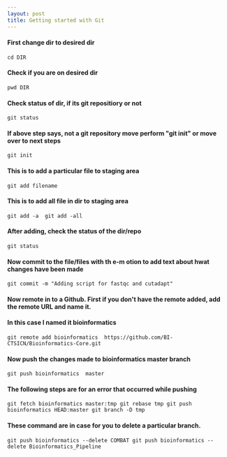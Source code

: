 ```yaml
---
layout: post
title: Getting started with Git
---
```


#### First change dir to desired dir
`cd DIR`

#### Check if you are on desired dir
`pwd DIR`

#### Check status of dir, if its git repositiory or not
`git status`

#### If above step says, not a git repository move perform "git init" or move over to next steps
`git init`

#### This is to add a particular file to staging area
`git add filename`

#### This is to add all file in dir to staging area
`git add -a 
git add -all`
#### After adding, check the status of the dir/repo
`git status`

#### Now commit to the file/files with th e-m otion to add text about hwat changes have been made
`git commit -m "Adding script for fastqc and cutadapt"`

#### Now remote in to a Github. First if you don't have the remote added, add the remote URL and name it. 
####  In this case I named it bioinformatics
`git remote add bioinformatics  https://github.com/BI-CTSICN/Bioinformatics-Core.git`

#### Now push the changes made to bioinformatics master branch
`git push bioinformatics  master`
<This should ask for username and password for Github>

#### The following steps are for an error that occurred while pushing
`git fetch bioinformatics master:tmp
git rebase tmp
git push bioinformatics HEAD:master
git branch -D tmp`

#### These command are in case for you to delete a particular branch.
`git push bioinformatics --delete COMBAT
git push bioinformatics --delete Bioinformatics_Pipeline`
